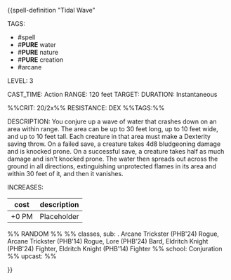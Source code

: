 {{spell-definition "Tidal Wave"

TAGS: 
  - #spell
  - #__PURE__ water
  - #__PURE__ nature
  - #__PURE__ creation
  - #arcane

LEVEL: 3

CAST_TIME: Action
RANGE: 120 feet
TARGET: 
DURATION: Instantaneous

%%CRIT: 20/2x%%
RESISTANCE: DEX
%%TAGS:%%

DESCRIPTION:
You conjure up a wave of water that crashes down on an area within range. The area can be up to 30 feet long, up to 10 feet wide, and up to 10 feet tall. Each creature in that area must make a Dexterity saving throw. On a failed save, a creature takes 4d8 bludgeoning damage and is knocked prone. On a successful save, a creature takes half as much damage and isn't knocked prone. The water then spreads out across the ground in all directions, extinguishing unprotected flames in its area and within 30 feet of it, and then it vanishes.

INCREASES:

| cost | description |
| ---- | ----------- |
| +0 PM     |    Placeholder        |


%% RANDOM
%%
%% classes, sub: . Arcane Trickster (PHB'24) Rogue, Arcane Trickster (PHB'14) Rogue, Lore (PHB'24) Bard, Eldritch Knight (PHB'24) Fighter, Eldritch Knight (PHB'14) Fighter
%% school: Conjuration
%% upcast: 
%%


}}